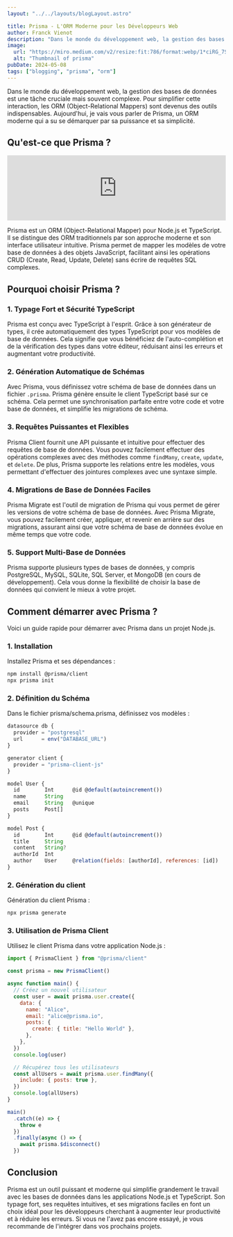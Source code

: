 ```yaml
---
layout: "../../layouts/blogLayout.astro"

title: Prisma - L'ORM Moderne pour les Développeurs Web
author: Franck Vienot
description: "Dans le monde du développement web, la gestion des bases de données est une tâche cruciale mais souvent complexe. Prisma facilite cette gestion."
image:
  url: "https://miro.medium.com/v2/resize:fit:786/format:webp/1*ciRG_7SSwuNXoSx48H_wvA.jpeg"
  alt: "Thumbnail of prisma"
pubDate: 2024-05-08
tags: ["blogging", "prisma", "orm"]
---
```


Dans le monde du développement web, la gestion des bases de données est une tâche cruciale mais souvent complexe. Pour simplifier cette interaction, les ORM (Object-Relational Mappers) sont devenus des outils indispensables. Aujourd'hui, je vais vous parler de Prisma, un ORM moderne qui a su se démarquer par sa puissance et sa simplicité.

## Qu'est-ce que Prisma ?

<!-- markdownlint-disable-next-line MD033 -->
<iframe width="100%" src="https://www.youtube.com/embed/EEDGwLB55bI?si=ecEGBWt_FOjmKeIV" title="YouTube video player" frameborder="0" allow="accelerometer; autoplay; clipboard-write; encrypted-media; gyroscope; picture-in-picture; web-share" referrerpolicy="strict-origin-when-cross-origin" allowfullscreen></iframe>

Prisma est un ORM (Object-Relational Mapper) pour Node.js et TypeScript. Il se distingue des ORM traditionnels par son approche moderne et son interface utilisateur intuitive. Prisma permet de mapper les modèles de votre base de données à des objets JavaScript, facilitant ainsi les opérations CRUD (Create, Read, Update, Delete) sans écrire de requêtes SQL complexes.

## Pourquoi choisir Prisma ?

### 1. Typage Fort et Sécurité TypeScript

Prisma est conçu avec TypeScript à l'esprit. Grâce à son générateur de types, il crée automatiquement des types TypeScript pour vos modèles de base de données. Cela signifie que vous bénéficiez de l'auto-complétion et de la vérification des types dans votre éditeur, réduisant ainsi les erreurs et augmentant votre productivité.

### 2. Génération Automatique de Schémas

Avec Prisma, vous définissez votre schéma de base de données dans un fichier `.prisma`. Prisma génère ensuite le client TypeScript basé sur ce schéma. Cela permet une synchronisation parfaite entre votre code et votre base de données, et simplifie les migrations de schéma.

### 3. Requêtes Puissantes et Flexibles

Prisma Client fournit une API puissante et intuitive pour effectuer des requêtes de base de données. Vous pouvez facilement effectuer des opérations complexes avec des méthodes comme `findMany`, `create`, `update`, et `delete`. De plus, Prisma supporte les relations entre les modèles, vous permettant d'effectuer des jointures complexes avec une syntaxe simple.

### 4. Migrations de Base de Données Faciles

Prisma Migrate est l'outil de migration de Prisma qui vous permet de gérer les versions de votre schéma de base de données. Avec Prisma Migrate, vous pouvez facilement créer, appliquer, et revenir en arrière sur des migrations, assurant ainsi que votre schéma de base de données évolue en même temps que votre code.

### 5. Support Multi-Base de Données

Prisma supporte plusieurs types de bases de données, y compris PostgreSQL, MySQL, SQLite, SQL Server, et MongoDB (en cours de développement). Cela vous donne la flexibilité de choisir la base de données qui convient le mieux à votre projet.

## Comment démarrer avec Prisma ?

Voici un guide rapide pour démarrer avec Prisma dans un projet Node.js.

### 1. Installation

Installez Prisma et ses dépendances :

```bash
npm install @prisma/client
npx prisma init
```

### 2. Définition du Schéma

Dans le fichier prisma/schema.prisma, définissez vos modèles :

```javascript
datasource db {
  provider = "postgresql"
  url      = env("DATABASE_URL")
}

generator client {
  provider = "prisma-client-js"
}

model User {
  id        Int      @id @default(autoincrement())
  name      String
  email     String   @unique
  posts     Post[]
}

model Post {
  id        Int      @id @default(autoincrement())
  title     String
  content   String?
  authorId  Int
  author    User     @relation(fields: [authorId], references: [id])
}
```

### 2. Génération du client

Génération du client Prisma :

```bash
npx prisma generate
```

### 3. Utilisation de Prisma Client

Utilisez le client Prisma dans votre application Node.js :

```javascript
import { PrismaClient } from "@prisma/client"

const prisma = new PrismaClient()

async function main() {
  // Créez un nouvel utilisateur
  const user = await prisma.user.create({
    data: {
      name: "Alice",
      email: "alice@prisma.io",
      posts: {
        create: { title: "Hello World" },
      },
    },
  })
  console.log(user)

  // Récupérez tous les utilisateurs
  const allUsers = await prisma.user.findMany({
    include: { posts: true },
  })
  console.log(allUsers)
}

main()
  .catch((e) => {
    throw e
  })
  .finally(async () => {
    await prisma.$disconnect()
  })
```

## Conclusion

Prisma est un outil puissant et moderne qui simplifie grandement le travail avec les bases de données dans les applications Node.js et TypeScript. Son typage fort, ses requêtes intuitives, et ses migrations faciles en font un choix idéal pour les développeurs cherchant à augmenter leur productivité et à réduire les erreurs. Si vous ne l'avez pas encore essayé, je vous recommande de l'intégrer dans vos prochains projets.
